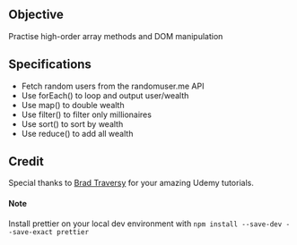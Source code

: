 ## Objective

Practise high-order array methods and DOM manipulation

## Specifications

- Fetch random users from the randomuser.me API
- Use forEach() to loop and output user/wealth
- Use map() to double wealth
- Use filter() to filter only millionaires
- Use sort() to sort by wealth
- Use reduce() to add all wealth

## Credit

Special thanks to [Brad Traversy](https://github.com/bradtraversy) for your amazing Udemy tutorials.

#### Note

Install prettier on your local dev environment with
`npm install --save-dev --save-exact prettier`
